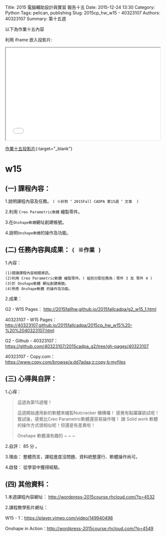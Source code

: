 Title:  2015 電腦輔助設計與實習 報告十五
Date: 2015-12-24 13:30
Category: Python
Tags: pelican, publishing
Slug: 2015cp_hw_w15 - 40323107
Authors: 40323107
Summary: 第十五週

以下為作業十五內容

利用 iframe 嵌入投影片:

<iframe src="40323107_cp_w15_p.html" width="500" height="300"></iframe>

[作業十五投影片](40323107_cp_w15_p.html){:target="_blank"}

w15
============

(一) 課程內容：
-------------------------

1.說明課程內容及任務。
`( ※針對〝 2015Fall CADPA 第15週 〞文章  )`

2.利用 `Creo Parametric軟體` 繪製零件。

3.在`Onshape軟體`網址創建帳號。

4.說明`Onshape軟體`的操作及功能。


(二) 任務內容與成果： `( ※作業 )`
---------------------------------------------------

1.內容：

    (1)閱讀課程內容相關資訊。
    (2)利用 Creo Parametric軟體 繪製零件。( 組別分配任務為：零件 3 及 零件 4 )
    (3)於 Onshape軟體 網址創建帳號。
    (4)熟悉 Onshape軟體 的操作及功能。

2.成果：

G2 - W15 Pages： <a href="http://2015fallhw.github.io/2015fallcadpa/g2_w15_1.html">http://2015fallhw.github.io/2015fallcadpa/g2_w15_1.html</a>

40323107 - W15 Pages： <a href="http://40323107.github.io/2015fallcadpa/2015cp_hw_w15%20-%20%2040323107.html">http://40323107.github.io/2015fallcadpa/2015cp_hw_w15%20-%20%2040323107.html</a>

G2 - Github - 40323107：<a href="https://github.com/40323107/2015cadpa_g2/tree/gh-pages/40323107">https://github.com/40323107/2015cadpa_g2/tree/gh-pages/40323107</a>

40323107 - Copy.com：<a href="https://www.copy.com/browse/a:dd7adaa;z:copy;b:myfiles">https://www.copy.com/browse/a:dd7adaa;z:copy;b:myfiles</a>


(三) 心得與自評：
---------------------------

1.心得：

> 這週為第15週喔！
> 
> 這週開始運用新的軟體來繪製Nutcracker 機構囉！
> 感覺有點躍躍欲試呢！嘗試後，感覺比Creo Parametric軟體還容易操作喔！
> 跟 Solid work 軟體的操作方式很相似呢！但還是有差異啦！
> 
> Onshape 軟體滿有趣的 ~ ~ ~

2.自評： 85 分 。

3.理由： 整體而言，課程進度沒問題、資料統整還行、軟體操作尚可。

4.啟發： 從學習中獲得經驗。

(四) 其他資料：
-------------------------

1.本週課程內容網址： <a href="http://wordpress-2015course.rhcloud.com/?p=4532">http://wordpress-2015course.rhcloud.com/?p=4532</a>

2.課程教學影片網址：

W15 - 1：<a href="https://player.vimeo.com/video/149940498">https://player.vimeo.com/video/149940498</a>

Onshape in Action：<a href="http://wordpress-2015course.rhcloud.com/?p=4549">http://wordpress-2015course.rhcloud.com/?p=4549</a>